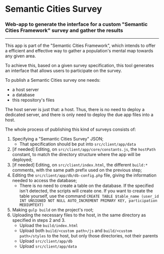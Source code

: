 # Semantic Cities Survey
### Web-app to generate the interface for a custom "Semantic Cities Framework" survey and gather the results
--------------

This app is part of the "Semantic Cities Framework", which intends to offer a efficient and effective way to gather a population's mental map towards any given area.

To achieve this, based on a given survey specification, this tool generates an interface that allows users to participate on the survey.

To publish a Semantic Cities survey one needs:

- a host server
- a database
- this repository's files

The host server is just that: a host. Thus, there is no need to deploy a dedicated server, and there is only need to deploy the due app files into a host.

The whole process of publishing this kind of surveys consists of:

1. Specifying a "Semantic Cities Survey" JSON;
    - That specification should be put into `src/client/app/data`
2. [if needed] Editing, on `src/client/app/core/constants.js`, the `hostPath` constant, to match the directory structure where the app will be deployed;
3. [if needed] Editing, on `src/client/index.html`, the different `build:*` comments, with the same path prefix used on the previous step;
4. Editing the `src/client/app/db/db-config.php` file, giving the information needed to access the database;
    - There is no need to create a table on the database. If the specified isn't detected, the scripts will create one. If you want to create the table yourself, use the command `CREATE TABLE $table_name (user_id INT UNSIGNED NOT NULL AUTO_INCREMENT PRIMARY KEY, participation MEDIUMTEXT)`
5. Making `gulp build` on the project's root;
6. Uploading the necessary files to the host, in the same directory as specified in steps 2 and 3.
    - Upload the `build/index.html`
    - Upload both `build/<custom path>/js` and `build/<custom path>/styles` to the host, but only those directories, not their parents
    - Upload `src/client/app/db`
    - Upload `src/client/app/data`
